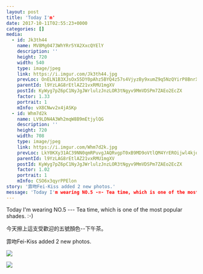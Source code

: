 ```yaml
---
layout: post
title: 'Today I'm' 
date: 2017-10-11T02:55:23+0000 
categories: [] 
media:
  - id: Jk3th44
    name: MV8Mg0473WhYRr5YA2XxcQYElY
    description: ''   
    height: 720
    width: 540
    type: image/jpeg
    link: https://i.imgur.com/Jk3th44.jpg
    prevLoc: OnELN1B3XJsOx55DY0pAhz5BYQ4z57s4VjyzBy9xumZ9q5NzQYirP8BnrXrmiD6KlBLZG0c6n7K5AJEOTP0zX3KvqlSmMPRrlKP5c7LzBGw8ojCv7GxJARMJtg8q6KY0x3Skgq1B9MwqcrVkyPl984Ho1l3w6ql2h2B680OODASlnrAzLRREUo73rYoLZYhzKNn0lZ1Bt2EK5JkY4lCKGK5qxKrKID2v136pgotAOAzLl1xmFNWmo7Amj5s35A6EW6nw
    parentId: l9YzLAG8rEtlAZ21vxRMU1mgXV
    postId: KyWyg7pZ6pC1NyJgJWrlulzJnzLOR3tNgyv9MmVDSPm7ZAEo2EcZX
    factor: 1.33
    portrait: 1
    mInfo: vX8CNwv2x4jASKp
  - id: Whm7d2k
    name: LV9LDN4A3Wh2mqW8B9mEtjylQG
    description: ''   
    height: 720
    width: 708
    type: image/jpeg
    link: https://i.imgur.com/Whm7d2k.jpg
    prevLoc: LkY0KXy31AC39NN0qmRPuvgJAQRvgpT0xB9MD9oVtlQM4YrEROijwl4kjojViJy7wG1x3MF05RDg9kNvS3925K7R3QfvrB0pyxPNHGnEmlDNBNH18mBVwz8nhEgQkoWmo5tNjxknB6Y4Fq0Qr8E5LMixGKpy3M0mu76PNOgg2AfYlgkKGww3IXErgzX41xfZnEopoNvzi4Rl81kwxqsmpXQjJQQ7FjYNR7VZVWIMAwkjNmxpfok8R7j8mYtRyrAOG92P
    parentId: l9YzLAG8rEtlAZ21vxRMU1mgXV
    postId: KyWyg7pZ6pC1NyJgJWrlulzJnzLOR3tNgyv9MmVDSPm7ZAEo2EcZX
    factor: 1.02
    portrait: 1
    mInfo: CSO6x3qyrPPElon
story: '霏吻Fei-Kiss added 2 new photos.'  
message: 'Today I'm wearing NO.5 -=- Tea time, which is one of the most popula..'  
---
```


Today I'm wearing NO.5 --- Tea time, which is one of the most popular shades. :-)  
  
今天擦上這支受歡迎的五號顏色--下午茶。
 
 
[//]: #story:
霏吻Fei-Kiss added 2 new photos.


[//]: #media:  
<a href="https://i.imgur.com/Jk3th44.jpg"><img class="postImage" src="https://i.imgur.com/Jk3th44h.jpg" />  
</a>    

<a href="https://i.imgur.com/Whm7d2k.jpg"><img class="postImage" src="https://i.imgur.com/Whm7d2kh.jpg" />  
</a>   
